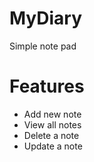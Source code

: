 # MyDiary
Simple note pad

# Features 
- Add new note
- View all notes
- Delete a note
- Update a note
